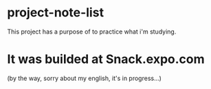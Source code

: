 # project-note-list
This project has a purpose of to practice what i'm studying.

# It was builded at Snack.expo.com

(by the way, sorry about my english, it's in progress...)
